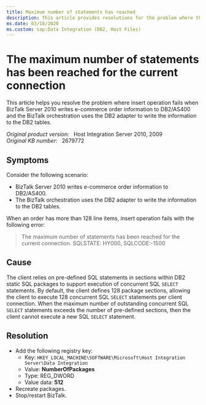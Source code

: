 ```yaml
---
title: Maximum number of statements has reached
description: This article provides resolutions for the problem where the maximum number of statements has been reached for the current connection.
ms.date: 03/18/2020
ms.custom: sap:Data Integration (DB2, Host Files)
---
```

# The maximum number of statements has been reached for the current connection

This article helps you resolve the problem where insert operation fails when BizTalk Server 2010 writes e-commerce order information to DB2/AS400 and the BizTalk orchestration uses the DB2 adapter to write the information to the DB2 tables.

_Original product version:_ &nbsp; Host Integration Server 2010, 2009  
_Original KB number:_ &nbsp; 2679772

## Symptoms

Consider the following scenario:

- BizTalk Server 2010 writes e-commerce order information to DB2/AS400.
- The BizTalk orchestration uses the DB2 adapter to write the information to the DB2 tables.

When an order has more than 128 line items, insert operation fails with the following error:

> The maximum number of statements has been reached for the current connection. SQLSTATE: HY000, SQLCODE:-1500

## Cause

The client relies on pre-defined SQL statements in sections within DB2 static SQL packages to support execution of concurrent SQL `SELECT` statements. By default, the client defines 128 package sections, allowing the client to execute 128 concurrent SQL `SELECT` statements per client connection. When the maximum number of outstanding concurrent SQL `SELECT` statements exceeds the number of pre-defined sections, then the client cannot execute a new SQL `SELECT` statement.

## Resolution

- Add the following registry key:  
  - Key: `HKEY_LOCAL_MACHINE\SOFTWARE\Microsoft\Host Integration Server\Data Integration`
  - Value: **NumberOfPackages**
  - Type: REG_DWORD
  - Value data: **512**
- Recreate packages.
- Stop/restart BizTalk.
